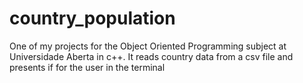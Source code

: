 # country_population
One of my projects for the Object Oriented Programming subject at Universidade Aberta in c++. It reads country data from a csv file and presents if for the user in the terminal
